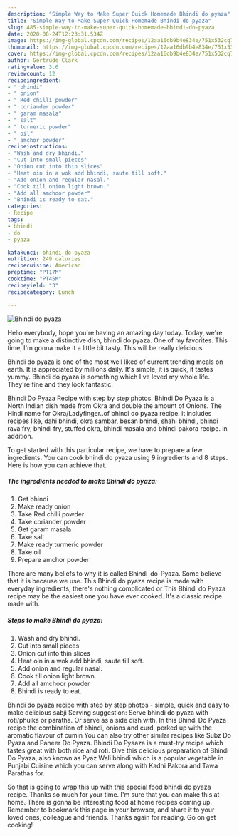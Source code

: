 ```yaml
---
description: "Simple Way to Make Super Quick Homemade Bhindi do pyaza"
title: "Simple Way to Make Super Quick Homemade Bhindi do pyaza"
slug: 485-simple-way-to-make-super-quick-homemade-bhindi-do-pyaza
date: 2020-08-24T12:23:31.534Z
image: https://img-global.cpcdn.com/recipes/12aa16db9b4e834e/751x532cq70/bhindi-do-pyaza-recipe-main-photo.jpg
thumbnail: https://img-global.cpcdn.com/recipes/12aa16db9b4e834e/751x532cq70/bhindi-do-pyaza-recipe-main-photo.jpg
cover: https://img-global.cpcdn.com/recipes/12aa16db9b4e834e/751x532cq70/bhindi-do-pyaza-recipe-main-photo.jpg
author: Gertrude Clark
ratingvalue: 3.6
reviewcount: 12
recipeingredient:
- " bhindi"
- " onion"
- " Red chilli powder"
- " coriander powder"
- " garam masala"
- " salt"
- " turmeric powder"
- " oil"
- " amchor powder"
recipeinstructions:
- "Wash and dry bhindi."
- "Cut into small pieces"
- "Onion cut into thin slices"
- "Heat oin in a wok add bhindi, saute till soft."
- "Add onion and regular nasal."
- "Cook till onion light brown."
- "Add all amchoor powder"
- "Bhindi is ready to eat."
categories:
- Recipe
tags:
- bhindi
- do
- pyaza

katakunci: bhindi do pyaza 
nutrition: 249 calories
recipecuisine: American
preptime: "PT17M"
cooktime: "PT45M"
recipeyield: "3"
recipecategory: Lunch

---
```



![Bhindi do pyaza](https://img-global.cpcdn.com/recipes/12aa16db9b4e834e/751x532cq70/bhindi-do-pyaza-recipe-main-photo.jpg)

Hello everybody, hope you're having an amazing day today. Today, we're going to make a distinctive dish, bhindi do pyaza. One of my favorites. This time, I'm gonna make it a little bit tasty. This will be really delicious.

Bhindi do pyaza is one of the most well liked of current trending meals on earth. It is appreciated by millions daily. It's simple, it is quick, it tastes yummy. Bhindi do pyaza is something which I've loved my whole life. They're fine and they look fantastic.

Bhindi Do Pyaza Recipe with step by step photos. Bhindi Do Pyaza is a North Indian dish made from Okra and double the amount of Onions. The Hindi name for Okra/Ladyfinger..of bhindi do pyaza recipe. it includes recipes like, dahi bhindi, okra sambar, besan bhindi, shahi bhindi, bhindi rava fry, bhindi fry, stuffed okra, bhindi masala and bhindi pakora recipe. in addition.


To get started with this particular recipe, we have to prepare a few ingredients. You can cook bhindi do pyaza using 9 ingredients and 8 steps. Here is how you can achieve that.

<!--inarticleads1-->

##### The ingredients needed to make Bhindi do pyaza:

1. Get  bhindi
1. Make ready  onion
1. Take  Red chilli powder
1. Take  coriander powder
1. Get  garam masala
1. Take  salt
1. Make ready  turmeric powder
1. Take  oil
1. Prepare  amchor powder


There are many beliefs to why it is called Bhindi-do-Pyaza. Some believe that it is because we use. This Bhindi do pyaza recipe is made with everyday ingredients, there&#39;s nothing complicated or This Bhindi do Pyaza recipe may be the easiest one you have ever cooked. It&#39;s a classic recipe made with. 

<!--inarticleads2-->

##### Steps to make Bhindi do pyaza:

1. Wash and dry bhindi.
1. Cut into small pieces
1. Onion cut into thin slices
1. Heat oin in a wok add bhindi, saute till soft.
1. Add onion and regular nasal.
1. Cook till onion light brown.
1. Add all amchoor powder
1. Bhindi is ready to eat.


Bhindi do pyaza recipe with step by step photos - simple, quick and easy to make delicious sabji Serving suggestion: Serve bhindi do pyaza with roti/phulka or paratha. Or serve as a side dish with. In this Bhindi Do Pyaza recipe the combination of bhindi, onions and curd, perked up with the aromatic flavour of cumin You can also try other similar recipes like Subz Do Pyaza and Paneer Do Pyaza. Bhindi Do Pyaaza is a must-try recipe which tastes great with both rice and roti. Give this delicious preparation of Bhindi Do Pyaza, also known as Pyaz Wali bhindi which is a popular vegetable in Punjabi Cuisine which you can serve along with Kadhi Pakora and Tawa Parathas for. 

So that is going to wrap this up with this special food bhindi do pyaza recipe. Thanks so much for your time. I'm sure that you can make this at home. There is gonna be interesting food at home recipes coming up. Remember to bookmark this page in your browser, and share it to your loved ones, colleague and friends. Thanks again for reading. Go on get cooking!
